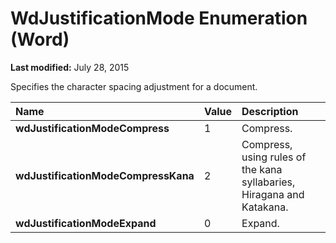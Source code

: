 
# WdJustificationMode Enumeration (Word)

 **Last modified:** July 28, 2015

Specifies the character spacing adjustment for a document.


|**Name**|**Value**|**Description**|
|:-----|:-----|:-----|
| **wdJustificationModeCompress**|1|Compress.|
| **wdJustificationModeCompressKana**|2|Compress, using rules of the kana syllabaries, Hiragana and Katakana.|
| **wdJustificationModeExpand**|0|Expand.|
